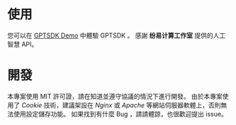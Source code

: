 # 使用

您可以在 [GPTSDK Demo](https://ruizesun.github.io/GPTSDK/gptsdk.html) 中體驗 GPTSDK 。
感謝 **纷易计算工作室** 提供的人工智慧 API。

# 開發

本專案使用 MIT 許可證，請在知道並遵守協議的情況下進行開發。
由於本專案使用了 _Cookie_ 技術，建議架設在 _Nginx_ 或 _Apache_ 等網站伺服器軟體上，否則無法使用設定儲存功能。
如果找到有什麼 Bug ，請請體諒，也很歡迎提出 issue。
